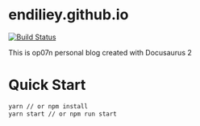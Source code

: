 # endiliey.github.io 
[![Build Status](https://travis-ci.com/op07n/op07n.github.io.svg?branch=source)](https://travis-ci.com/op07n/op07n.github.io)

This is op07n personal blog created with Docusaurus 2

# Quick Start

```bash
yarn // or npm install
yarn start // or npm run start
```
